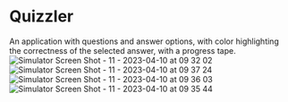 # Quizzler
An application with questions and answer options, with color highlighting the correctness of the selected answer, with a progress tape.
![Simulator Screen Shot - 11 - 2023-04-10 at 09 32 02](https://user-images.githubusercontent.com/61159577/230842442-1b0c3e1e-65cd-467d-a3a3-78bf8b37244d.png)
![Simulator Screen Shot - 11 - 2023-04-10 at 09 37 24](https://user-images.githubusercontent.com/61159577/230842433-769b725b-fb37-46c3-8d21-cbbc967295e3.png)
![Simulator Screen Shot - 11 - 2023-04-10 at 09 36 03](https://user-images.githubusercontent.com/61159577/230842439-ace581c6-76e1-47a5-935e-a955a72d0e7f.png)
![Simulator Screen Shot - 11 - 2023-04-10 at 09 35 44](https://user-images.githubusercontent.com/61159577/230842441-177e1b39-516a-4744-acbe-39007fee54a3.png)

